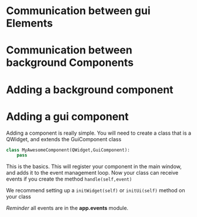 # Communication between gui Elements

# Communication between background Components

# Adding a background component

# Adding a gui component

Adding a component is really simple. You will need to create a class that is a QWidget, and extends the GuiComponent class

```python
class MyAwesomeComponent(QWidget,GuiComponent):
    pass
```

This is the basics. This will register your component in the main window, and adds it to the event management loop. Now your class can receive events if you create the method ```handle(self,event) ```

We recommend setting up a ```initWidget(self)``` or ```initUi(self)``` method on your class

*Reminder* all events are in the **app.events** module.